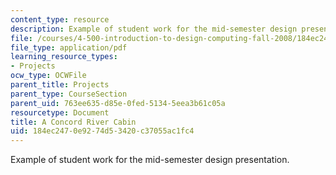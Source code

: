 ```yaml
---
content_type: resource
description: Example of student work for the mid-semester design presentation.
file: /courses/4-500-introduction-to-design-computing-fall-2008/184ec2470e9274d53420c37055ac1fc4_assn4b_3.pdf
file_type: application/pdf
learning_resource_types:
- Projects
ocw_type: OCWFile
parent_title: Projects
parent_type: CourseSection
parent_uid: 763ee635-d85e-0fed-5134-5eea3b61c05a
resourcetype: Document
title: A Concord River Cabin
uid: 184ec247-0e92-74d5-3420-c37055ac1fc4
---
```

Example of student work for the mid-semester design presentation.

